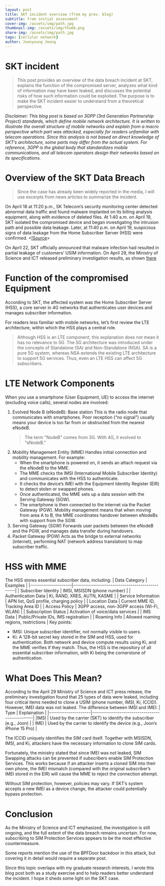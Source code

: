 ```yaml
---
layout: post
title: SKT incident overview (from my prev. blog)
subtitle: from initial assessment
cover-img: /assets/img/path.jpg
thumbnail-img: /assets/img/thumb.png
share-img: /assets/img/path.jpg
tags: [cellular network]
author: Joonyoung Jeong
---
```


# SKT incident
> This post provides an overview of the data breach incident at SKT, explains the function of the compromised server, analyzes what kind of information may have been leaked, and discusses the potential risks of how such information could be exploited. The purpose is to make the SKT incident easier to understand from a theoretical perspective.

_Disclaimer: This blog post is based on 3GPP (3rd Generation Partnership Project) standards, which define mobile network architecture. It is written to illustrate the overall structure of mobile networks and explain from a macro perspective which part was attacked, especially for readers unfamiliar with telecom operations. Since this analysis is not based on direct knowledge of SKT’s architecture, some parts may differ from the actual system. For reference, 3GPP is the global body that standardizes mobile communications, and all telecom operators design their networks based on its specifications._

# Overview of the SKT Data Breach

> Since the case has already been widely reported in the media, I will use excerpts from news articles to summarize the incident.

On April 18 at 11:20 p.m., SK Telecom’s security monitoring center detected abnormal data traffic and found malware implanted on its billing analysis equipment, along with evidence of deleted files. At 1:40 a.m. on April 19, SKT isolated the compromised device and began investigating the intrusion path and possible data leakage. Later, at 11:40 p.m. on April 19, suspicious signs of data leakage from the Home Subscriber Server (HSS) were confirmed. 
<[!Source](https://www.khan.co.kr/article/202504291653021/?nv=stand&utm_source=naver&utm_medium=portal_news&utm_content=&utm_campaign=newsstandC)>

On April 22, SKT officially announced that malware infection had resulted in partial leakage of customers’ USIM information. On April 29, the Ministry of Science and ICT released preliminary investigation results, as shown [!here](https://www.msit.go.kr/bbs/view.do?sCode=user&mPid=208&mId=307&bbsSeqNo=94&nttSeqNo=3185757)

# Function of the compromised Equipment
According to SKT, the affected system was the Home Subscriber Server (HSS), a core server in 4G networks that authenticates user devices and manages subscriber information.

For readers less familiar with mobile networks, let’s first review the LTE architecture, within which the HSS plays a central role.

> Although HSS is an LTE component, this explanation does not mean it has no relevance to 5G. The 5G architecture was introduced under the concepts of Standalone (SA) and Non-Standalone (NSA). SA is a pure 5G system, whereas NSA extends the existing LTE architecture to support 5G services. Thus, even an LTE HSS can affect 5G subscribers.

# LTE Network Components
When you use a smartphone (User Equipment, UE) to access the internet (excluding voice calls), several nodes are involved:
1. Evolved Node B (eNodeB): Base station
   This is the radio node that communicates with smartphones. Poor reception (“no signal”) usually means your device is too far from or obstructed from the nearest eNodeB.
   > The term "NodeB" comes from 3G. With 4G, it evolved to "eNodeB."
2. Mobility Management Entity (MME)
   Handles initial connection and mobility management. For example:
   - When the smartphone is powered on, it sends an attach request via the eNodeB to the MME.
   - The MME checks the IMSI (International Mobile Subscriber Identity) and communicates with the HSS to authenticate.
   - It checks the device’s IMEI with the Equipment Identity Register (EIR) to detect stolen or swapped phones.
   - Once authenticated, the MME sets up a data session with the Serving Gateway (SGW).
   - The smartphone is then connected to the internet via the Packet Gateway (PGW).
   Mobility management means that when moving from area A to B, the MME coordinates handover between eNodeBs with support from the SGW.
3. Serving Gateway (SGW)
   Forwards user packets between the eNodeB and the PGW, and manages data transfer during handovers.
4. Packet Gateway (PGW)
   Acts as the bridge to external networks (internet), performing NAT (network address translation) to map subscriber traffic.

# HSS with MME
The HSS stores essential subscriber data, including:
| Data Category       | Examples                                       |
|---------------------|------------------------------------------------|
| Subscriber Identity | IMSI, MSISDN (phone number)                    |
| Authentication Data | Ki, RAND, XRES, AUTN, KASME                     |
| Service Information | APN list, QoS profile, charging policy          |
| Location Data       | Current MME ID, Tracking Area ID                |
| Access Policy       | 3GPP access, non-3GPP access (Wi-Fi, WLAN)      |
| Subscription Status | Activation of voice/data services               |
| IMS Data            | Public/Private IDs, IMS registration            |
| Roaming Info        | Allowed roaming regions, restrictions           |
Key points:
- IMSI: Unique subscriber identifier, not normally visible to users.
- Ki: A 128-bit secret key stored in the SIM and HSS, used for authentication. Both network and device compute results using Ki, and the MME verifies if they match.
Thus, the HSS is the repository of all essential subscriber information, with Ki being the cornerstone of authentication.

# What Does This Mean?
According to the April 29 Ministry of Science and ICT press release, the preliminary investigation found that 25 types of data were leaked, including four critical items needed to clone a USIM (phone number, IMSI, Ki, ICCID). However, IMEI data was not leaked.
The difference between IMSI and IMEI:
| Type       | Explaination                                       |
|---------------------|------------------------------------------------|
|IMSI |	Used by the carrier (SKT) to identify the subscriber (e.g., Joon) |
| IMEI	| Used by the carrier to identify the device (e.g., Joon’s iPhone 15 Pro) |

The ICCID uniquely identifies the SIM card itself. Together with MSISDN, IMSI, and Ki, attackers have the necessary information to clone SIM cards.

Fortunately, the ministry stated that since IMEI was not leaked, SIM Swapping attacks can be prevented if subscribers enable SIM Protection Services. This works because if an attacker inserts a cloned SIM into their own phone, the IMEI mismatch (compared with the original subscriber’s IMEI stored in the EIR) will cause the MME to reject the connection attempt.

Without SIM protection, however, policies may vary. If SKT’s system accepts a new IMEI as a device change, the attacker could potentially bypass protection.

# Conclusion
As the Ministry of Science and ICT emphasized, the investigation is still ongoing, and the full extent of the data breach remains uncertain. For now, subscribing to SIM Protection Services appears to be the most effective countermeasure.

Some reports mention the use of the BPFDoor backdoor in this attack, but covering it in detail would require a separate post.

Since this topic overlaps with my graduate research interests, I wrote this blog post both as a study exercise and to help readers better understand the incident. I hope it sheds some light on the SKT case.
